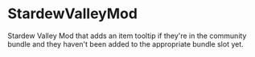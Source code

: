 # StardewValleyMod
Stardew Valley Mod that adds an item tooltip if they're in the community bundle and they haven't been added to the appropriate bundle slot yet.
